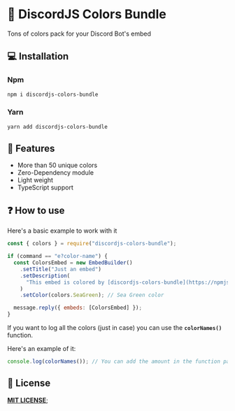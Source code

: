 # 🌈 DiscordJS Colors Bundle

Tons of colors pack for your Discord Bot's embed

## 💻 Installation

### Npm

```sh
npm i discordjs-colors-bundle
```

### Yarn

```sh
yarn add discordjs-colors-bundle
```

## 🚀 Features

- More than 50 unique colors
- Zero-Dependency module
- Light weight
- TypeScript support

## ❓ How to use

Here's a basic example to work with it

```js
const { colors } = require("discordjs-colors-bundle");

if (command == "e?color-name") {
  const ColorsEmbed = new EmbedBuilder()
    .setTitle("Just an embed")
    .setDescription(
      "This embed is colored by [discordjs-colors-bundle](https://npmjs.com/package/discordjs-colors-bundle)"
    )
    .setColor(colors.SeaGreen); // Sea Green color

  message.reply({ embeds: [ColorsEmbed] });
}
```

If you want to log all the colors (just in case) you can use the **`colorNames()`** function.

Here's an example of it:

```js
console.log(colorNames()); // You can add the amount in the function parameter if you want.
```

## 📝 License

[**MIT LICENSE**](/LICENSE);
